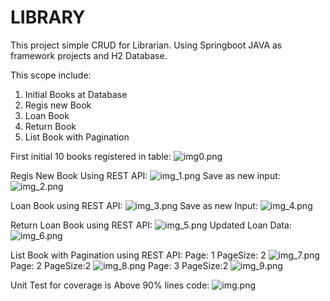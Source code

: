 # LIBRARY

This project simple CRUD for Librarian. Using Springboot JAVA as framework projects and H2 Database.

This scope include:
1. Initial Books at Database
2. Regis new Book
3. Loan Book
4. Return Book
5. List Book with Pagination

First initial 10 books registered in table:
![img0.png](src/main/resources/static/img0.png)

Regis New Book Using REST API:
![img_1.png](src/main/resources/static/img_1.png)
Save as new input:
![img_2.png](src/main/resources/static/img_2.png)

Loan Book using REST API:
![img_3.png](src/main/resources/static/img_3.png)
Save as new Input:
![img_4.png](src/main/resources/static/img_4.png)

Return Loan Book using REST API:
![img_5.png](src/main/resources/static/img_5.png)
Updated Loan Data:
![img_6.png](src/main/resources/static/img_6.png)

List Book with Pagination using REST API:
Page: 1 PageSize: 2
![img_7.png](src/main/resources/static/img_7.png)
Page: 2 PageSize:2
![img_8.png](src/main/resources/static/img_8.png)
Page: 3 PageSize:2
![img_9.png](src/main/resources/static/img_9.png)

Unit Test for coverage is Above 90% lines code:
![img.png](src/main/resources/static/img.png)